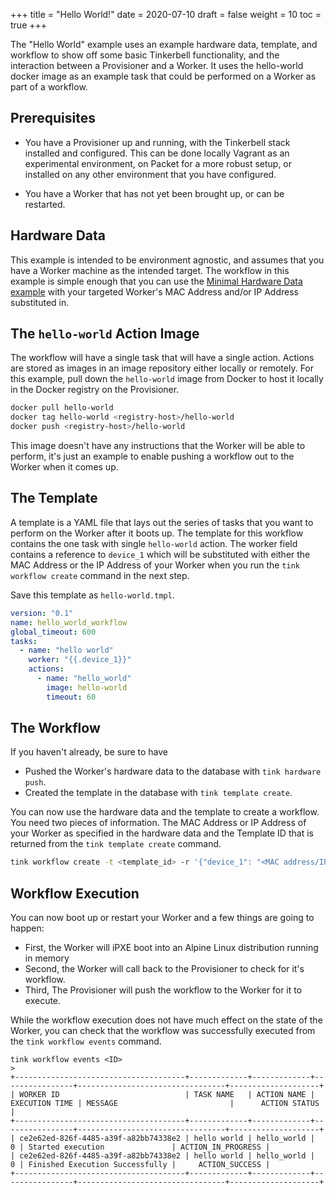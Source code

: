+++
title = "Hello World!"
date = 2020-07-10
draft = false
weight = 10
toc = true
+++

The "Hello World" example uses an example hardware data, template, and workflow to show off some basic Tinkerbell functionality, and the interaction between a Provisioner and a Worker. It uses the hello-world docker image as an example task that could be performed on a Worker as part of a workflow.

## Prerequisites

- You have a Provisioner up and running, with the Tinkerbell stack installed and configured. This can be done locally Vagrant as an experimental environment, on Packet for a more robust setup, or installed on any other environment that you have configured.

- You have a Worker that has not yet been brought up, or can be restarted.

## Hardware Data

This example is intended to be environment agnostic, and assumes that you have a Worker machine as the intended target. The workflow in this example is simple enough that you can use the [Minimal Hardware Data example](/hardware-data/#the-minimal-hardware-data) with your targeted Worker's MAC Address and/or IP Address substituted in.

## The `hello-world` Action Image

The workflow will have a single task that will have a single action. Actions are stored as images in an image repository either locally or remotely. For this example, pull down the `hello-world` image from Docker to host it locally in the Docker registry on the Provisioner.

```bash
docker pull hello-world
docker tag hello-world <registry-host>/hello-world
docker push <registry-host>/hello-world
```

This image doesn't have any instructions that the Worker will be able to perform, it's just an example to enable pushing a workflow out to the Worker when it comes up.

## The Template

A template is a YAML file that lays out the series of tasks that you want to perform on the Worker after it boots up. The template for this workflow contains the one task with single `hello-world` action. The worker field contains a reference to `device_1` which will be substituted with either the MAC Address or the IP Address of your Worker when you run the `tink workflow create` command in the next step.

Save this template as `hello-world.tmpl`.

```yaml
version: "0.1"
name: hello_world_workflow
global_timeout: 600
tasks:
  - name: "hello world"
    worker: "{{.device_1}}"
    actions:
      - name: "hello_world"
        image: hello-world
        timeout: 60
```

## The Workflow

If you haven't already, be sure to have

- Pushed the Worker's hardware data to the database with `tink hardware push`.
- Created the template in the database with `tink template create`.

You can now use the hardware data and the template to create a workflow. You need two pieces of information. The MAC Address or IP Address of your Worker as specified in the hardware data and the Template ID that is returned from the `tink template create` command.

```bash
tink workflow create -t <template_id> -r '{"device_1": "<MAC address/IP address>"}'
```

## Workflow Execution

You can now boot up or restart your Worker and a few things are going to happen:

- First, the Worker will iPXE boot into an Alpine Linux distribution running in memory
- Second, the Worker will call back to the Provisioner to check for it's workflow.
- Third, The Provisioner will push the workflow to the Worker for it to execute.

While the workflow execution does not have much effect on the state of the Worker, you can check that the workflow was successfully executed from the `tink workflow events` command.

```
tink workflow events <ID>
>
+--------------------------------------+-------------+-------------+----------------+---------------------------------+--------------------+
| WORKER ID                            | TASK NAME   | ACTION NAME | EXECUTION TIME | MESSAGE                         |      ACTION STATUS |
+--------------------------------------+-------------+-------------+----------------+---------------------------------+--------------------+
| ce2e62ed-826f-4485-a39f-a82bb74338e2 | hello world | hello_world |              0 | Started execution               | ACTION_IN_PROGRESS |
| ce2e62ed-826f-4485-a39f-a82bb74338e2 | hello world | hello_world |              0 | Finished Execution Successfully |     ACTION_SUCCESS |
+--------------------------------------+-------------+-------------+----------------+---------------------------------+--------------------+
```
